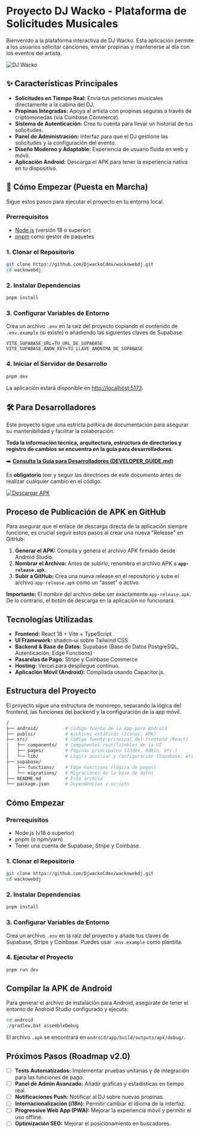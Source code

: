 # Proyecto DJ Wacko - Plataforma de Solicitudes Musicales

Bienvenido a la plataforma interactiva de DJ Wacko. Esta aplicación permite a los usuarios solicitar canciones, enviar propinas y mantenerse al día con los eventos del artista.

![DJ Wacko](src/assets/dj-wacko-main-logo.gif)

## ✨ Características Principales

- **Solicitudes en Tiempo Real:** Envía tus peticiones musicales directamente a la cabina del DJ.
- **Propinas Integradas:** Apoya al artista con propinas seguras a través de criptomonedas (vía Coinbase Commerce).
- **Sistema de Autenticación:** Crea tu cuenta para llevar un historial de tus solicitudes.
- **Panel de Administración:** Interfaz para que el DJ gestione las solicitudes y la configuración del evento.
- **Diseño Moderno y Adaptable:** Experiencia de usuario fluida en web y móvil.
- **Aplicación Android:** Descarga el APK para tener la experiencia nativa en tu dispositivo.

## 🚀 Cómo Empezar (Puesta en Marcha)

Sigue estos pasos para ejecutar el proyecto en tu entorno local.

### Prerrequisitos

- [Node.js](https://nodejs.org/) (versión 18 o superior)
- [pnpm](https://pnpm.io/installation) como gestor de paquetes

### 1. Clonar el Repositorio

```bash
git clone https://github.com/DjwackoCdmx/wackowebdj.git
cd wackowebdj
```

### 2. Instalar Dependencias

```bash
pnpm install
```

### 3. Configurar Variables de Entorno

Crea un archivo `.env` en la raíz del proyecto copiando el contenido de `.env.example` (si existe) o añadiendo las siguientes claves de Supabase:

```
VITE_SUPABASE_URL=TU_URL_DE_SUPABASE
VITE_SUPABASE_ANON_KEY=TU_LLAVE_ANONIMA_DE_SUPABASE
```

### 4. Iniciar el Servidor de Desarrollo

```bash
pnpm dev
```

La aplicación estará disponible en [http://localhost:5173](http://localhost:5173).

## 🛠️ Para Desarrolladores

Este proyecto sigue una estricta política de documentación para asegurar su mantenibilidad y facilitar la colaboración.

**Toda la información técnica, arquitectura, estructura de directorios y registro de cambios se encuentra en la guía para desarrolladores.**

➡️ **[Consulta la Guía para Desarrolladores (DEVELOPER_GUIDE.md)](./DEVELOPER_GUIDE.md)**

Es **obligatorio** leer y seguir las directrices de este documento antes de realizar cualquier cambio en el código.

[![Descargar APK](https://img.shields.io/badge/Descargar-APK-brightgreen.svg)](https://github.com/DjwackoCdmx/wackowebdj/releases/latest/download/app-release.apk)

## Proceso de Publicación de APK en GitHub

Para asegurar que el enlace de descarga directa de la aplicación siempre funcione, es crucial seguir estos pasos al crear una nueva "Release" en GitHub:

1. **Generar el APK:** Compila y genera el archivo APK firmado desde Android Studio.
2. **Nombrar el Archivo:** Antes de subirlo, renombra el archivo APK a **`app-release.apk`**.
3. **Subir a GitHub:** Crea una nueva release en el repositorio y sube el archivo `app-release.apk` como un "asset" o activo.

**Importante:** El nombre del archivo debe ser exactamente `app-release.apk`. De lo contrario, el botón de descarga en la aplicación no funcionará.

## Tecnologías Utilizadas

- **Frontend:** React 18 + Vite + TypeScript
- **UI Framework:** shadcn-ui sobre Tailwind CSS
- **Backend & Base de Datos:** Supabase (Base de Datos PostgreSQL, Autenticación, Edge Functions)
- **Pasarelas de Pago:** Stripe y Coinbase Commerce
- **Hosting:** Vercel para despliegue continuo.
- **Aplicación Móvil (Android):** Compilada usando Capacitor.js.

## Estructura del Proyecto

El proyecto sigue una estructura de monorepo, separando la lógica del frontend, las funciones del backend y la configuración de la app móvil.

```bash
/
├── android/          # Código fuente de la App para Android
├── public/           # Archivos estáticos (íconos, APK)
├── src/              # Código fuente principal del frontend (React)
│   ├── components/   # Componentes reutilizables de la UI
│   ├── pages/        # Páginas principales (Index, Admin, etc.)
│   └── lib/          # Lógica auxiliar y configuración (Supabase, etc.)
├── supabase/
│   ├── functions/    # Edge Functions (lógica de pagos)
│   └── migrations/   # Migraciones de la base de datos
├── README.md         # Este archivo
└── package.json      # Dependencias y scripts
```

## Cómo Empezar

### Prerrequisitos

- Node.js (v18 o superior)
- pnpm (o npm/yarn)
- Tener una cuenta de Supabase, Stripe y Coinbase.

### 1. Clonar el Repositorio

```bash
git clone https://github.com/DjwackoCdmx/wackowebdj.git
cd wackowebdj
```

### 2. Instalar Dependencias

```bash
pnpm install
```

### 3. Configurar Variables de Entorno

Crea un archivo `.env` en la raíz del proyecto y añade tus claves de Supabase, Stripe y Coinbase. Puedes usar `.env.example` como plantilla.

### 4. Ejecutar el Proyecto

```bash
pnpm run dev
```

## Compilar la APK de Android

Para generar el archivo de instalación para Android, asegúrate de tener el entorno de Android Studio configurado y ejecuta:

```bash
cd android
./gradlew.bat assembleDebug
```

El archivo `.apk` se encontrará en `android/app/build/outputs/apk/debug/`.

## Próximos Pasos (Roadmap v2.0)

- [ ] **Tests Automatizados:** Implementar pruebas unitarias y de integración para las funciones de pago.
- [ ] **Panel de Admin Avanzado:** Añadir gráficas y estadísticas en tiempo real.
- [ ] **Notificaciones Push:** Notificar al DJ sobre nuevas propinas.
- [ ] **Internacionalización (i18n):** Permitir cambiar el idioma de la interfaz.
- [ ] **Progressive Web App (PWA):** Mejorar la experiencia móvil y permitir el uso offline.
- [ ] **Optimización SEO:** Mejorar el posicionamiento en buscadores.
